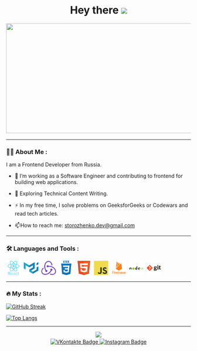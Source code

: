   <h1  align="center">
  Hey there
  <img src="https://media.giphy.com/media/hvRJCLFzcasrR4ia7z/giphy.gif" width="30px"/>
</h1>
<div align="center">
  <img src="https://media.giphy.com/media/dWesBcTLavkZuG35MI/giphy.gif" width="600" height="300"/>
</div>

---
### :man_technologist: About Me :
<p>I am a Frontend Developer from Russia.</p>

- :telescope: I’m working as a Software Engineer and contributing to frontend for building web applications.

- :seedling: Exploring Technical Content Writing.

- :zap: In my free time, I solve problems on GeeksforGeeks or Codewars and read tech articles.

- :mailbox:How to reach me: storozhenko.dev@gmail.com

---

### :hammer_and_wrench: Languages and Tools :

<div>
  <img src="https://github.com/devicons/devicon/blob/master/icons/react/react-original-wordmark.svg" title="React" alt="React" width="40" height="40"/>&nbsp;
  <img src="https://github.com/devicons/devicon/blob/master/icons/materialui/materialui-original.svg" title="Material UI" alt="Material UI" width="40" height="40"/>&nbsp;
  <img src="https://github.com/devicons/devicon/blob/master/icons/redux/redux-original.svg" title="Redux" alt="Redux " width="40" height="40"/>&nbsp;
  <img src="https://github.com/devicons/devicon/blob/master/icons/css3/css3-plain-wordmark.svg"  title="CSS3" alt="CSS" width="40" height="40"/>&nbsp;
  <img src="https://github.com/devicons/devicon/blob/master/icons/html5/html5-original.svg" title="HTML5" alt="HTML" width="40" height="40"/>&nbsp;
  <img src="https://github.com/devicons/devicon/blob/master/icons/javascript/javascript-original.svg" title="JavaScript" alt="JavaScript" width="40" height="40"/>&nbsp;
  <img src="https://github.com/devicons/devicon/blob/master/icons/firebase/firebase-plain-wordmark.svg" title="Firebase" alt="Firebase" width="40" height="40"/>&nbsp;
  <img src="https://github.com/devicons/devicon/blob/master/icons/nodejs/nodejs-original-wordmark.svg" title="NodeJS" alt="NodeJS" width="40" height="40"/>&nbsp;
  <img src="https://github.com/devicons/devicon/blob/master/icons/git/git-original-wordmark.svg" title="Git" **alt="Git" width="40" height="40"/>
</div>

---

### :fire: My Stats :

[![GitHub Streak](http://github-readme-streak-stats.herokuapp.com?user=ToxichQQQ&theme=dark&background=000000)](https://git.io/streak-stats)

[![Top Langs](https://github-readme-stats.vercel.app/api/top-langs/?username=ToxichQQQ&layout=compact&theme=vision-friendly-dark)](https://github.com/anuraghazra/github-readme-stats)

---

<div id="header" align="center">
  <img src="https://media.giphy.com/media/M9gbBd9nbDrOTu1Mqx/giphy.gif" width="100"/>
<div id="badges" >
  <a href="https://vk.com/id445662390">
  <img src="https://img.shields.io/badge/VKontakte-blue?style=for-the-badge&logo=VKontakte&logoColor=white" alt="VKontakte Badge"/>
  </a>
  <a href="https://instagram.com/1_antonst_?utm_medium=copy_link">
    <img src="https://img.shields.io/badge/Instagram-red?style=for-the-badge&logo=Instagram&logoColor=white" alt="Instagram Badge"/>
  </a>
</div>
  <img src="https://komarev.com/ghpvc/?username=ToxichQQQ&style=flat-square&color=blue" alt=""/>
 </div>
